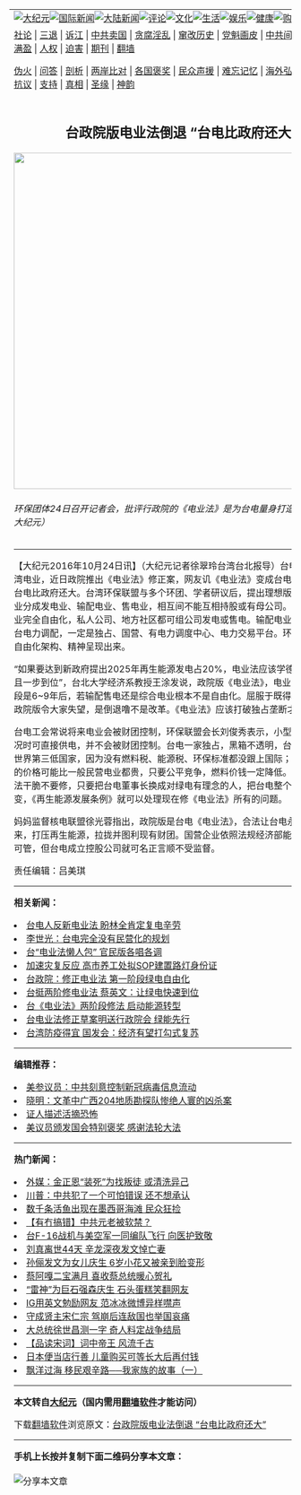 <a name="1" id="1" target="_blank"></a><span id="1"></span>
<table align=center border="0"><tr><td colspan="2" VALIGN=TOP><a href="https://github.com/nlh251/djy/blob/master/gb/nsc413.md#1"><img src="https://raw.githubusercontent.com/nlh251/www/master/t/djy/1.jpg" title="大纪元"></a><a href="https://github.com/nlh251/djy/blob/master/gb/n24hr.md#1"><img src="https://raw.githubusercontent.com/nlh251/www/master/t/djy/3.jpg" title="国际新闻"></a><a href="https://github.com/nlh251/djy/blob/master/gb/nsc413.md#1"><img src="https://raw.githubusercontent.com/nlh251/www/master/t/djy/4.jpg" title="大陆新闻"></a><a href="https://github.com/nlh251/djy/blob/master/gb/news392.md#1"><img src="https://raw.githubusercontent.com/nlh251/www/master/t/djy/5.jpg" title="评论"></a><a href="https://github.com/nlh251/djy/blob/master/gb/news2007.md#1"><img src="https://raw.githubusercontent.com/nlh251/www/master/t/djy/6.jpg" title="文化"></a><a href="https://github.com/nlh251/djy/blob/master/gb/news2008.md#1"><img src="https://raw.githubusercontent.com/nlh251/www/master/t/djy/7.jpg" title="生活"></a><a href="https://github.com/nlh251/djy/blob/master/gb/ncyule.md#1"><img src="https://raw.githubusercontent.com/nlh251/www/master/t/djy/8.jpg" title="娱乐"></a><a href="https://github.com/nlh251/djy/blob/master/gb/nsc1002.md#1"><img src="https://raw.githubusercontent.com/nlh251/www/master/t/djy/9.jpg" title="健康"><a href="https://www.youlucky.com"><img src="https://raw.githubusercontent.com/nlh251/www/master/t/djy/10.jpg" title="购物"></a><a href="https://donate.epochtimes.com/?utm_medium=epochtimes&utm_source=referral&utm_campaign=donate_button_djyarticleheader"><img src="https://raw.githubusercontent.com/nlh251/www/master/t/djy/12.jpg" title="捐款"></a></td></tr>
<tr><td colspan="2" VALIGN=TOP><a target="_blank" href="https://github.com/nlh251/djy/blob/master/gb/9p.md#1">社论</a> | <a target="_blank" href="https://github.com/nlh251/djy/blob/master/gb/nf5657.md#1">三退</a> | <a target="_blank" href="https://github.com/nlh251/djy/blob/master/gb/nf6124.md#1">诉江</a> | <a target="_blank" href="https://github.com/nlh251/djy/blob/master/gb/nf1176117.md#1">中共卖国</a> | <a target="_blank" href="https://github.com/nlh251/djy/blob/master/gb/nf5773.md#1">贪腐淫乱</a> | <a target="_blank" href="https://github.com/nlh251/djy/blob/master/gb/nf1176115.md#1">窜改历史</a> | <a target="_blank" href="https://github.com/nlh251/djy/blob/master/gb/nf1176107.md#1">党魁画皮</a> | <a target="_blank" href="https://github.com/nlh251/djy/blob/master/gb/nf1320400.md#1">中共间谍</a> | <a target="_blank" href="https://github.com/nlh251/djy/blob/master/gb/nf1176114.md#1">破坏传统</a> | <a target="_blank" href="https://github.com/nlh251/ntdtv/blob/master/gb/prog447_1.md#1">恶贯满盈</a> | <a target="_blank" href="https://github.com/nlh251/djy/blob/master/gb/ncid278.md#1">人权</a> | <a target="_blank" href="https://github.com/nlh251/djy/blob/master/gb/nf1176111.md#1">迫害</a> | <a target="_blank" href="https://gitlab.com/szzdlab/mh-qikan/blob/master/README.md#1">期刊</a> | <a target="_blank" href="https://github.com/nlh251/www/blob/master/README.md?zsrh#8">翻墙</a></p><p><a target="_blank" href="https://github.com/nlh251/djy/blob/master/gb/nf5562.md#1">伪火</a> | <a target="_blank" href="https://github.com/nlh251/djy/blob/master/gb/nf4378.md#1">问答</a> | <a target="_blank" href="https://github.com/nlh251/djy/blob/master/gb/nf5792.md#1">剖析</a> | <a target="_blank" href="https://github.com/nlh251/djy/blob/master/gb/nf5735.md#1">两岸比对</a> | <a target="_blank" href="https://github.com/nlh251/djy/blob/master/gb/nf6119.md#1">各国褒奖</a> | <a target="_blank" href="https://github.com/nlh251/djy/blob/master/gb/nf6120.md#1">民众声援</a> | <a target="_blank" href="https://github.com/nlh251/djy/blob/master/gb/nf1188594.md#1">难忘记忆</a> | <a target="_blank" href="https://github.com/nlh251/djy/blob/master/gb/nf3180.md#1">海外弘传</a> | <a target="_blank" href="https://github.com/nlh251/djy/blob/master/gb/nf5410.md#1">万人上访</a> | <a target="_blank" href="https://github.com/nlh251/ntdtv/blob/master/gb/prog1530_1.md#1">和平抗议</a> | <a target="_blank" href="https://github.com/nlh251/djy/blob/master/gb/nf4386.md#1">支持</a> | <a target="_blank" href="https://github.com/nlh251/djy/blob/master/gb/nf4389.md#1">真相</a> | <a target="_blank" href="https://github.com/nlh251/djy/blob/master/gb/nf5790.md#1">圣缘</a> | <a target="_blank" href="https://github.com/nlh251/djy/blob/master/gb/nf4786.md#1">神韵</a></td></tr>
<tr><td VALIGN=TOP width="626"><h2 align=center>台政院版电业法倒退 “台电比政府还大”</h2>
<img width="600" src="https://i.epochtimes.com/assets/uploads/2016/10/226783-600x400.jpg" />
<h6>环保团体24日召开记者会，批评行政院的《电业法》是为台电量身打造。（陈柏州／大纪元）
</h6>
<hr>
<p>【大纪元2016年10月24日讯】（大纪元记者徐翠玲台湾台北报导）<ahref="https://github.com/nlh251/djy/blob/master/gb/tag/%E5%8F%B0%E7%94%B5.md#1">台电</a>长期垄断台湾电业，近日政院推出《<ahref="https://github.com/nlh251/djy/blob/master/gb/tag/%E7%94%B5%E4%B8%9A%E6%B3%95.md#1">电业法</a>》修正案，网友讥《电业法》变成台电公司组织法，台电比政府还大。台湾环保联盟与多个环团、学者研议后，提出理想版本，包括把电业分成发电业、输配电业、售电业，相互间不能互相持股或有母公司。发电业、售电业完全自由化，私人公司、地方社区都可组公司发电或售电。输配电业因为要负责全台电力调配，一定是独占、国营、有电力调度中心、电力交易平台。环盟版要把电业自由化架构、精神呈现出来。</p>
<p>“如果要达到新政府提出2025年再生能源发电占20%，<ahref="https://github.com/nlh251/djy/blob/master/gb/tag/%E7%94%B5%E4%B8%9A%E6%B3%95.md#1">电业法</a>应该学德国完全自由化且一步到位”，台北大学经济系教授王涂发说，政院版《电业法》，电业自由化第二阶段是6~9年后，若输配售电还是综合电业根本不是自由化。屈服于既得利益者修法，政院版令大家失望，是倒退噜不是改革。《电业法》应该打破独占垄断才是真自由化。</p>
<p><ahref="https://github.com/nlh251/djy/blob/master/gb/tag/%E5%8F%B0%E7%94%B5.md#1">台电</a>工会常说将来电业会被财团控制，环保联盟会长刘俊秀表示，小型电业在特殊情况时可直接供电，并不会被财团控制。台电一家独占，黑箱不透明，台湾电价号称全世界第三低国家，因为没有燃料税、能源税、环保标准都没跟上国际；且台电买燃料的价格可能比一般民营电业都贵，只要公平竞争，燃料价钱一定降低。行政院这种修法干脆不要修，只要把台电董事长换成对绿电有理念的人，把台电整个企业文化改变，《再生能源发展条例》就可以处理现在修《电业法》所有的问题。</p>
<p>妈妈监督核电联盟徐光蓉指出，政院版是台电《电业法》，合法让台电永远操纵台湾未来，打压再生能源，拉拢并图利现有财团。国营企业依照法规经济部能源局、国营会可管，但台电成立控股公司就可名正言顺不受监督。</p>
<p>责任编辑：吕美琪</p>

<hr>


<strong>相关新闻：</strong>
<li><a href="https://github.com/nlh251/djy/blob/master/gb/16/9/19/n8315934.md#1">台电人反新电业法 盼林全肯定复电辛劳</a></li>
<li><a href="https://github.com/nlh251/djy/blob/master/gb/16/9/20/n8317398.md#1">李世光：台电完全没有民营化的规划</a></li>
<li><a href="https://github.com/nlh251/djy/blob/master/gb/16/9/24/n8333167.md#1">台“电业法懒人包” 官民版各唱各调</a></li>
<li><a href="https://github.com/nlh251/djy/blob/master/gb/16/9/26/n8338416.md#1">加速灾复反应 高市养工处拟SOP建置路灯身份证</a></li>
<li><a href="https://github.com/nlh251/djy/blob/master/gb/16/10/13/n8393666.md#1">台政院：修正电业法  第一阶段绿电自由化</a></li>
<li><a href="https://github.com/nlh251/djy/blob/master/gb/16/10/17/n8405601.md#1">台挺两阶修电业法  蔡英文：让绿电快速到位</a></li>
<li><a href="https://github.com/nlh251/djy/blob/master/gb/16/10/17/n8405671.md#1">台《电业法》两阶段修法 启动能源转型</a></li>
<li><a href="https://github.com/nlh251/djy/blob/master/gb/16/10/19/n8412572.md#1">台电业法修正草案明送行政院会 绿能先行</a></li>
<li><a href="https://github.com/nlh251/djy/blob/master/gb/20/5/6/n12087681.md#1">台湾防疫得宜 国发会：经济有望打勾式复苏</a></li>
<hr>


<strong>编辑推荐：</strong>
<li><a href="https://github.com/onzhi266/djy/blob/master/gb/20/2/22/n11887949.md#1">美参议员：中共刻意控制新冠病毒信息流动</a></li>
<li><a href="https://github.com/tsiac2612/djy/blob/master/gb/19/5/6/n11238642.md#1" target="_blank">晓明：文革中广西204地质勘探队惨绝人寰的凶杀案</a></li><li><a href="https://github.com/nlh251/djy/blob/master/gb/16/8/7/n8177641.md?dfh#1" target="_blank">证人描述活摘恐怖</a></li><li><a href="https://github.com/tsiac2612/djy/blob/master/gb/19/5/28/n11285941.md#1" target="_blank">美议员颁发国会特别褒奖 感谢法轮大法</a></li>
<hr>

<strong>热门新闻：</strong>
<li><a href="https://github.com/nlh251/djy/blob/master/gb/20/5/4/n12082462.md#1">外媒：金正恩“装死”为找叛徒 或清洗异己</a></li>
<li><a href="https://github.com/nlh251/djy/blob/master/gb/20/5/4/n12080777.md#1">川普：中共犯了一个可怕错误 还不想承认</a></li>
<li><a href="https://github.com/nlh251/djy/blob/master/gb/20/5/4/n12081451.md#1">数千条活鱼出现在墨西哥海滩 民众狂捡</a></li>
<li><a href="https://github.com/nlh251/djy/blob/master/gb/20/5/4/n12082688.md#1">【有冇搞错】中共元老被软禁？</a></li>
<li><a href="https://github.com/nlh251/djy/blob/master/gb/20/5/5/n12083304.md#1">台F-16战机与美空军一同编队飞行 向医护致敬</a></li>
<li><a href="https://github.com/nlh251/djy/blob/master/gb/20/5/4/n12081675.md#1">刘真离世44天 辛龙深夜发文悼亡妻</a></li>
<li><a href="https://github.com/nlh251/djy/blob/master/gb/20/5/3/n12080335.md#1">孙俪发文为女儿庆生 6岁小花又被亲到脸变形</a></li>
<li><a href="https://github.com/nlh251/djy/blob/master/gb/20/5/3/n12079058.md#1">蔡阿嘎二宝满月 喜收蔡总统暖心贺礼</a></li>
<li><a href="https://github.com/nlh251/djy/blob/master/gb/20/5/4/n12082975.md#1">“雷神”为巨石强森庆生 石头蛋糕笑翻网友</a></li>
<li><a href="https://github.com/nlh251/djy/blob/master/gb/20/5/4/n12082574.md#1">IG用英文勉励网友 范冰冰微博异样噤声</a></li>
<li><a href="https://github.com/nlh251/djy/blob/master/gb/20/5/1/n12076297.md#1">守成贤主宋仁宗 驾崩后连敌国也举国哀痛</a></li>
<li><a href="https://github.com/nlh251/djy/blob/master/gb/20/4/20/n12046031.md#1">大总统徐世昌测一字 奇人料定战争结局</a></li>
<li><a href="https://github.com/nlh251/djy/blob/master/gb/20/3/26/n11977935.md#1">【品读宋词】词中帝王 风流千古</a></li>
<li><a href="https://github.com/nlh251/djy/blob/master/gb/20/5/4/n12081017.md#1">日本便当店行善 儿童购买可等长大后再付钱</a></li>
<li><a href="https://github.com/nlh251/djy/blob/master/gb/20/4/30/n12071494.md#1">飘洋过海 移民艰辛路──我家族的故事（一）</a></li>
<hr>

<strong>本文转自<a href="https://www.epochtimes.com">大纪元</a>（国内需用<a href="https://github.com/nlh251/www/blob/master/README.md#8">翻墙软件</a>才能访问）</strong><p>下载<a href="https://github.com/nlh251/www/blob/master/README.md#8">翻墙软件</a>浏览原文：<a href="https://www.epochtimes.com/gb/16/10/24/n8427518.htm">台政院版电业法倒退 “台电比政府还大”</a></p><hr>

<strong>手机上长按并复制下面二维码分享本文章：</strong><br><br><img src="http://d1p1.ip.zn2.us/v.php?action=qrcode&url=https://github.com/nlh251/djy/blob/master/gb/16/10/24/n8427518.md%231" title="分享本文章"></td><td VALIGN=TOP><a href="https://github.com/nlh251/djy/blob/master/gb/16/1/21/n4622075.md?dfh#1" target="_blank"><img src="https://raw.githubusercontent.com/nlh251/djy/master/gb/300/wei-f1.jpg" title="中共的伪火骗局"  alt="中共的伪火骗局"></a><br><a href="https://github.com/nlh251/www/blob/master/README.md?dfh#9" target="_blank"><img src="https://raw.githubusercontent.com/nlh251/djy/master/gb/300/yong-h.jpg" title="永恒的见证"  alt="永恒的见证"></a><br><a href="https://github.com/nlh251/djy/blob/master/gb/13/9/29/n3974789.md?dfh#1" target="_blank"><img src="https://raw.githubusercontent.com/nlh251/djy/master/gb/300/shang-lnz.jpg" title="善良女子被中共投男牢"  alt="善良女子被中共投男牢"></a><br><a href="https://github.com/nlh251/djy/blob/master/gb/16/3/16/n4663449.md?dfh#1" target="_blank"><img src="https://raw.githubusercontent.com/nlh251/djy/master/gb/300/huo-z3.jpg" title="警卫目击活摘器官"  alt="警卫目击活摘器官"></a><br><a href="https://github.com/nlh251/djy/blob/master/gb/16/8/7/n8177641.md?dfh#1" target="_blank"><img src="https://raw.githubusercontent.com/nlh251/djy/master/gb/300/huo-z4.jpg" title="证人描述活摘恐怖"  alt="证人描述活摘恐怖"></a><br><a href="https://github.com/nlh251/djy/blob/master/gb/10/4/19/n2881569.md?dfh#1" target="_blank"><img src="https://raw.githubusercontent.com/nlh251/djy/master/gb/300/huo-z1.jpg" title="揭开活摘器官黑幕"  alt="揭开活摘器官黑幕"></a><br><a href="https://github.com/nlh251/djy/blob/master/gb/10/11/7/n3077476.md?dfh#1" target="_blank"><img src="https://raw.githubusercontent.com/nlh251/djy/master/gb/300/ma-ks.jpg" title="马克思的成魔之路"  alt="马克思的成魔之路"></a><br><a href="https://github.com/nlh251/djy/blob/master/gb/14/6/9/n4173977.md?dfh#1" target="_blank"><img src="https://raw.githubusercontent.com/nlh251/djy/master/gb/300/chang-zs.jpg" title="藏字石 蕴天机"  alt="藏字石 蕴天机"></a><br><a href="https://github.com/nlh251/djy/blob/master/gb/18/5/10/n10381511.md?dfh#1" target="_blank"><img src="https://raw.githubusercontent.com/nlh251/djy/master/gb/300/st1.jpg" title="关注3亿人三退"  alt="关注3亿人三退"></a><br><a href="https://github.com/nlh251/djy/blob/master/gb/18/3/21/n10237682.md?dfh#1" target="_blank"><img src="https://raw.githubusercontent.com/nlh251/djy/master/gb/300/jie-t.jpg" title="解体中共复兴中华"  alt="解体中共复兴中华"></a><br><a href="https://github.com/nlh251/djy/blob/master/gb/9/2/9/n2422991.md?dfh#1" target="_blank"><img src="https://raw.githubusercontent.com/nlh251/djy/master/gb/300/gao-zs.jpg" title="中共迫害良心律师"  alt="中共迫害良心律师"></a><br><a href="https://github.com/nlh251/djy/blob/master/gb/18/12/9/n10900044.md?dfh#1" target="_blank"><img src="https://raw.githubusercontent.com/nlh251/djy/master/gb/300/sj1.jpg" title="303万人举报江泽民"  alt="303万人举报江泽民"></a><br><a href="https://github.com/nlh251/djy/blob/master/gb/18/8/28/n10672014.md?dfh#1" target="_blank"><img src="https://raw.githubusercontent.com/nlh251/djy/master/gb/300/sj2.jpg" title="这些官员为何起诉江泽民"  alt="这些官员为何起诉江泽民"></a><br><a href="https://github.com/nlh251/djy/blob/master/gb/8/12/18/n2367165.md?dfh#1" target="_blank"><img src="https://raw.githubusercontent.com/nlh251/djy/master/gb/300/liangan.jpg" title="海峡两岸的强烈对比"  alt="海峡两岸的强烈对比"></a><br><a href="https://github.com/nlh251/djy/blob/master/gb/15/12/10/n4593139.md?dfh#1" target="_blank"><img src="https://raw.githubusercontent.com/nlh251/djy/master/gb/300/jia-ndzl.jpg" title="加拿大总理的贺信"  alt="加拿大总理的贺信"></a><br><a href="https://github.com/nlh251/djy/blob/master/gb/11/6/17/n3289382.md?dfh#1" target="_blank"><img src="https://raw.githubusercontent.com/nlh251/djy/master/gb/300/xiao-wd.jpg" title="探寻真相兼听则明"  alt="探寻真相兼听则明"></a><br><a href="https://github.com/nlh251/djy/blob/master/gb/18/10/27/n10812623.md?dfh#1" target="_blank"><img src="https://raw.githubusercontent.com/nlh251/djy/master/gb/300/yindu.jpg" title="印度媒体报道东方"  alt="印度媒体报道东方"></a><br><a href="https://github.com/nlh251/djy/blob/master/gb/18/6/9/n10469652.md?dfh#1" target="_blank"><img src="https://raw.githubusercontent.com/nlh251/djy/master/gb/300/xie-j.jpg" title="不一样的海外校园"  alt="不一样的海外校园"></a><br><a href="https://github.com/nlh251/djy/blob/master/gb/7/4/5/n1669415.md?dfh#1" target="_blank"><img src="https://raw.githubusercontent.com/nlh251/djy/master/gb/300/li-up.jpg" title="从大师到徒弟的传奇"  alt="从大师到徒弟的传奇"></a><br><a href="https://github.com/nlh251/djy/blob/master/gb/17/5/26/n9191512.md?dfh#1" target="_blank"><img src="https://raw.githubusercontent.com/nlh251/djy/master/gb/300/zfl2.jpg" title="亿万人与东方一本奇书"  alt="亿万人与东方一本奇书"></a><br><a href="https://github.com/nlh251/djy/blob/master/gb/13/11/27/n4020290.md?dfh#1" target="_blank"><img src="https://raw.githubusercontent.com/nlh251/djy/master/gb/300/zhen-h.jpg" title="大陆见不到的震撼场面"  alt="大陆见不到的震撼场面"></a><br><a href="https://github.com/nlh251/djy/blob/master/gb/15/7/17/n4482910.md?dfh#1" target="_blank"><img src="https://raw.githubusercontent.com/nlh251/djy/master/gb/300/dalu-sk.jpg" title="人心向善 大陆当初盛况"  alt="人心向善 大陆当初盛况"></a><br><a href="https://github.com/nlh251/djy/blob/master/gb/19/1/5/n10955468.md?dfh#1" target="_blank"><img src="https://raw.githubusercontent.com/nlh251/djy/master/gb/300/zfl1.jpg" title="追寻真理 这书讲什么"  alt="追寻真理 这书讲什么"></a><br><a href="https://github.com/nlh251/www/blob/master/README.md?dfh#1" target="_blank"><img src="https://raw.githubusercontent.com/nlh251/djy/master/gb/300/fq1.jpg" title="下载免费翻墙软件"  alt="下载免费翻墙软件"></a><br></td></tr></table>
